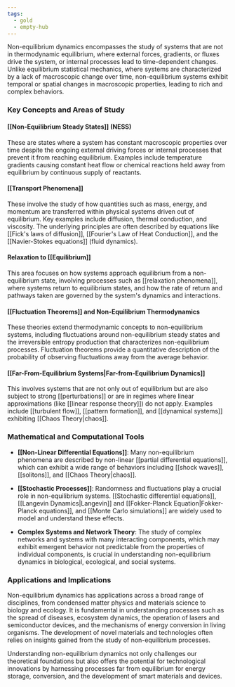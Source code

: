 ```yaml
---
tags:
  - gold
  - empty-hub
---
```


Non-equilibrium dynamics encompasses the study of systems that are not in thermodynamic equilibrium, where external forces, gradients, or fluxes drive the system, or internal processes lead to time-dependent changes. Unlike equilibrium statistical mechanics, where systems are characterized by a lack of macroscopic change over time, non-equilibrium systems exhibit temporal or spatial changes in macroscopic properties, leading to rich and complex behaviors.

### Key Concepts and Areas of Study

#### [[Non-Equilibrium Steady States]] (NESS)
These are states where a system has constant macroscopic properties over time despite the ongoing external driving forces or internal processes that prevent it from reaching equilibrium. Examples include temperature gradients causing constant heat flow or chemical reactions held away from equilibrium by continuous supply of reactants.

#### [[Transport Phenomena]]
These involve the study of how quantities such as mass, energy, and momentum are transferred within physical systems driven out of equilibrium. Key examples include diffusion, thermal conduction, and viscosity. The underlying principles are often described by equations like [[Fick's laws of diffusion]], [[Fourier's Law of Heat Conduction]], and the [[Navier-Stokes equations]] (fluid dynamics).

#### Relaxation to [[Equilibrium]]
This area focuses on how systems approach equilibrium from a non-equilibrium state, involving processes such as [[relaxation phenomena]], where systems return to equilibrium states, and how the rate of return and pathways taken are governed by the system's dynamics and interactions.

#### [[Fluctuation Theorems]] and Non-Equilibrium Thermodynamics
These theories extend thermodynamic concepts to non-equilibrium systems, including fluctuations around non-equilibrium steady states and the irreversible entropy production that characterizes non-equilibrium processes. Fluctuation theorems provide a quantitative description of the probability of observing fluctuations away from the average behavior.

#### [[Far-From-Equilibrium Systems|Far-from-Equilibrium Dynamics]]
This involves systems that are not only out of equilibrium but are also subject to strong [[perturbations]] or are in regimes where linear approximations (like [[linear response theory]]) do not apply. Examples include [[turbulent flow]], [[pattern formation]], and [[dynamical systems]] exhibiting [[Chaos Theory|chaos]].

### Mathematical and Computational Tools

- **[[Non-Linear Differential Equations]]**: Many non-equilibrium phenomena are described by non-linear [[partial differential equations]], which can exhibit a wide range of behaviors including [[shock waves]], [[solitons]], and [[Chaos Theory|chaos]].

- **[[Stochastic Processes]]**: Randomness and fluctuations play a crucial role in non-equilibrium systems. [[Stochastic differential equations]], [[Langevin Dynamics|Langevin]] and [[Fokker-Planck Equation|Fokker-Planck equations]], and [[Monte Carlo simulations]] are widely used to model and understand these effects.

- **Complex Systems and Network Theory**: The study of complex networks and systems with many interacting components, which may exhibit emergent behavior not predictable from the properties of individual components, is crucial in understanding non-equilibrium dynamics in biological, ecological, and social systems.

### Applications and Implications

Non-equilibrium dynamics has applications across a broad range of disciplines, from condensed matter physics and materials science to biology and ecology. It is fundamental in understanding processes such as the spread of diseases, ecosystem dynamics, the operation of lasers and semiconductor devices, and the mechanisms of energy conversion in living organisms. The development of novel materials and technologies often relies on insights gained from the study of non-equilibrium processes.

Understanding non-equilibrium dynamics not only challenges our theoretical foundations but also offers the potential for technological innovations by harnessing processes far from equilibrium for energy storage, conversion, and the development of smart materials and devices.